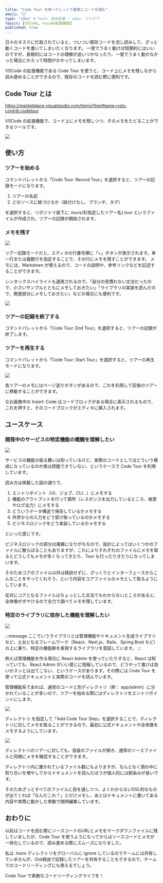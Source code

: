 ```yaml
---
title: "Code Tour を使ってじっくり確実にコードを読む"
emoji: "🚀"
type: "idea" # tech: 技術記事 / idea: アイデア
topics: [VSCode, vscode拡張機能]
published: true
---
```


日々のタスクに忙殺されていると、ついつい既存コードを流し読みして、ざっと動くコードを書いてしまいたくなります。
一発でうまく動けば短期的にはいいのですが、長期的にはコードの理解が追いつかなったり、一発でうまく動かなかった場合にかえって時間がかかってしまいます。

VSCode の拡張機能である Code Tour を使うと、コード上にメモを残しながら読み進めることができるので、既存のコードを読む際に便利です。

## Code Tour とは

https://marketplace.visualstudio.com/items?itemName=vsls-contrib.codetour

VSCode の拡張機能で、コード上にメモを残しつつ、そのメモをたどることができるツールです。

![](/images/reading-with-code-tour/tour-example.png)

## 使い方

### ツアーを始める

コマンドパレットから「Code Tour: Record Tour」を選択すると、ツアーの記録モードになります。

1. ツアーの名前
2. どのソースに紐づけるか（紐付けなし、ブランチ、タグ）

を選択すると、リポジトリ直下に .tours/${指定したツアー名}.tour というファイルが作成され、ツアーの記録が開始されます。

### メモを残す

![](/images/reading-with-code-tour/tour-basic.png)

ツアー記録モードだと、エディタの行番号横に「+」ボタンが表示されます。単一行または複数行を指定することで、その行にメモを残すことができます。
メモには、Markdown が使えるので、コードの説明や、参考リンクなどを記述することができます。

シンタックスハイライトも適用されるので、「自分の見慣れない文法だったので、小さいサンプルとともにメモしておきたい」「ライブラリの実装を読んだので、関連部分にメモしておきたい」などの場合にも便利です。

![](/images/reading-with-code-tour/highlight.png)

### ツアーの記録を終了する

コマンドパレットから「Code Tour: End Tour」を選択すると、ツアーの記録が終了します。

### ツアーを再生する

コマンドパレットから「Code Tour: Start Tour」を選択すると、ツアーの再生モードになります。

![](/images/reading-with-code-tour/start-tour.png)

各ツアーのメモにはページ送りボタンがあるので、これを利用して前後のツアーに移動することができます。

なお画像中の Insert: Code はコードブロックがある場合に表示されるもので、これを押すと、そのコードブロックがエディタに挿入されます。

## ユースケース

### 開発中のサービスの特定機能の概観を理解したい

![](/images/reading-with-code-tour/read-feature.png)

サービスの機能の振る舞いは知っているけど、実際のコードとしてはどういう構成になっているのか実は把握できていない、というケースで Code Tour を利用しています。

読み方は掲載した図の通りで、

1. エントリポイント（UI、ジョブ、CLI...）にメモする
2. 機能のアウトプットを行って箇所（レスポンスを出力しているところ、帳票やログ出力）にメモする
3. どういうデータ構造で保存しているかメモする
4. 外界からの入力をどう受け取っているのかメモする
5. ビジネスロジックをどう実装しているかメモする

といった感じです。

ビジネスロジックの部分は複雑になりがちなので、設計によってはいくつかのファイルに散らばることもありますが、これによりそれぞれのファイルにメモを取るとどうしてもメモが多くなってきたり、Tour も行ったりきたりになってしまいます。

そのためコアのファイル以外は精読せずに、ざっくりとインターフェースからこんなことをやってくれそう、という内容をコアファイルのメモとして取るようにしています。

反対にコアとなるファイルはちょっとした文法でもわからないところがあると、全体像がボヤけるので全力で調べてメモを残しています。

### 特定のライブラリに依存した機能を理解したい

![](/images/reading-with-code-tour/read-feat-with-library.png)

:::message
ここでいうライブラリとは管理機能やドキュメント生成ライブラリなど、土台となるフレームワーク（React、Next.js、Rails、Spring Boot など）の上に乗り、特定の機能群を実現するライブラリを意図しています。
:::

例えば管理機能を作る場合に React Admin を使っていたりすると、React は知っていても、React Admin がいい感じに隠蔽しているので、どうやって書けば良いかスッとは出てこない、というケースがあります。その際には Code Tour を使って公式ドキュメントと実際のコードを読んでいます。

管理機能系であれば、通常のコードと別ディレクトリ（例： app/admin）に分かれていることが多いので、ツアーを始める際にはディレクトリをエントリポイントにします。

![](/images/reading-with-code-tour/directory.png)

ディレクトリ を指定して「Add Code Tour Step」を選択することで、ディレクトリに対してメモを取ることができるので、最初に公式ドキュメントや全体像をメモするようにしています。

![](/images/reading-with-code-tour/directory-example.png)

ディレクトリのツアーに対しても、仮装のファイルが開き、通常のソースファイルと同様にメモを確認することができます。

ディレクトリ内に置かれているファイル数にもよりますが、なんとなく頭の中に知り合いを増やしてからドキュメントを読んだほうが個人的には馴染みが良いです。

そのためざっとすべてのファイルに目を通しつつ、よくわからないDSL的なものが出てくれば「なんだこれ？」とだけメモし、あとはドキュメントに書いてある内容や実際に動かした挙動で随時編集しています。

## おわりに

以前はコードを読む際にソースコードのURLとメモをマークダウンファイルに残していましたが、Code Tour を使うようになってからはソースコードとメモが一体化しているので、読み進める際にスムーズになりました。

私は .tours ディレクトリをグローバルに ignore しているのでチームには共有していませんが、Gist経由で記録したツアーを共有することもできるので、チームでのコードリーディングにも使えるでしょう。

Code Tour で素敵なコードリーディングライフを！
